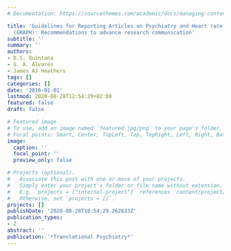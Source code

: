 ```yaml
---
# Documentation: https://sourcethemes.com/academic/docs/managing-content/

title: 'Guidelines for Reporting Articles on Psychiatry and Heart rate variability
  (GRAPH): Recommendations to advance research communication'
subtitle: ''
summary: ''
authors:
- D.S. Quintana
- G. A. Alvares
- James AJ Heathers
tags: []
categories: []
date: '2016-01-01'
lastmod: 2020-08-28T12:54:29+02:00
featured: false
draft: false

# Featured image
# To use, add an image named `featured.jpg/png` to your page's folder.
# Focal points: Smart, Center, TopLeft, Top, TopRight, Left, Right, BottomLeft, Bottom, BottomRight.
image:
  caption: ''
  focal_point: ''
  preview_only: false

# Projects (optional).
#   Associate this post with one or more of your projects.
#   Simply enter your project's folder or file name without extension.
#   E.g. `projects = ["internal-project"]` references `content/project/deep-learning/index.md`.
#   Otherwise, set `projects = []`.
projects: []
publishDate: '2020-08-28T10:54:29.262633Z'
publication_types:
- 2
abstract: ''
publication: '*Translational Psychiatry*'
---
```

